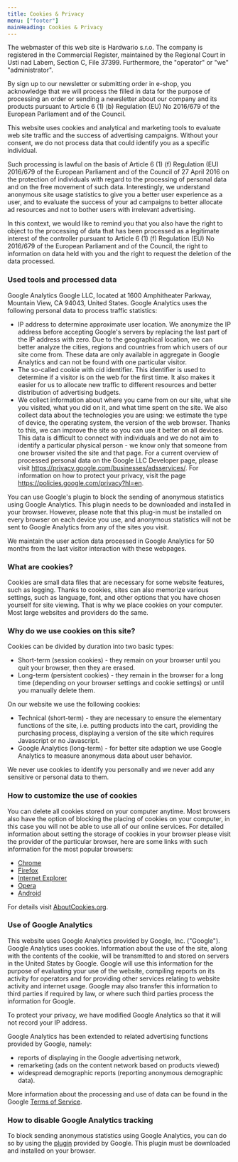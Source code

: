 ```yaml
---
title: Cookies & Privacy
menu: ["footer"]
mainHeading: Cookies & Privacy
---
```


The webmaster of this web site is Hardwario s.r.o. The company is registered in the Commercial Register, maintained by the Regional Court in Usti nad Labem, Section C, File 37399. Furthermore, the "operator" or "we" "administrator".

By sign up to our newsletter or submitting order in e-shop, you acknowledge that we will process the filled in data for the purpose of processing an order or sending a newsletter about our company and its products pursuant to Article 6 (1) (b) Regulation (EU) No 2016/679 of the European Parliament and of the Council.

This website uses cookies and analytical and marketing tools to evaluate web site traffic and the success of advertising campaigns. Without your consent, we do not process data that could identify you as a specific individual.

Such processing is lawful on the basis of Article 6 (1) (f) Regulation (EU) 2016/679 of the European Parliament and of the Council of 27 April 2016 on the protection of individuals with regard to the processing of personal data and on the free movement of such data. Interestingly, we understand anonymous site usage statistics to give you a better user experience as a user, and to evaluate the success of your ad campaigns to better allocate ad resources and not to bother users with irrelevant advertising.

In this context, we would like to remind you that you also have the right to object to the processing of data that has been processed as a legitimate interest of the controller pursuant to Article 6 (1) (f) Regulation (EU) No 2016/679 of the European Parliament and of the Council, the right to information on data held with you and the right to request the deletion of the data processed.

### Used tools and processed data

Google Analytics Google LLC, located at 1600 Amphitheater Parkway, Mountain View, CA 94043, United States. Google Analytics uses the following personal data to process traffic statistics:

* IP address to determine approximate user location. We anonymize the IP address before accepting Google's servers by replacing the last part of the IP address with zero. Due to the geographical location, we can better analyze the cities, regions and countries from which users of our site come from. These data are only available in aggregate in Google Analytics and can not be found with one particular visitor.
* The so-called cookie with cid identifier. This identifier is used to determine if a visitor is on the web for the first time. It also makes it easier for us to allocate new traffic to different resources and better distribution of advertising budgets.
* We collect information about where you came from on our site, what site you visited, what you did on it, and what time spent on the site. We also collect data about the technologies you are using: we estimate the type of device, the operating system, the version of the web browser. Thanks to this, we can improve the site so you can use it better on all devices. This data is difficult to connect with individuals and we do not aim to identify a particular physical person - we know only that someone from one browser visited the site and that page.
For a current overview of processed personal data on the Google LLC Developer page, please visit https://privacy.google.com/businesses/adsservices/. For information on how to protect your privacy, visit the page https://policies.google.com/privacy?hl=en.

You can use Google's plugin to block the sending of anonymous statistics using Google Analytics. This plugin needs to be downloaded and installed in your browser. However, please note that this plug-in must be installed on every browser on each device you use, and anonymous statistics will not be sent to Google Analytics from any of the sites you visit.

We maintain the user action data processed in Google Analytics for 50 months from the last visitor interaction with these webpages.

### What are cookies?

Cookies are small data files that are necessary for some website features, such as logging. Thanks to cookies, sites can also memorize various settings, such as language, font, and other options that you have chosen yourself for site viewing. That is why we place cookies on your computer. Most large websites and providers do the same.

### Why do we use cookies on this site?

Cookies can be divided by duration into two basic types:

* Short-term (session cookies) - they remain on your browser until you quit your browser, then they are erased.
* Long-term (persistent cookies) - they remain in the browser for a long time (depending on your browser settings and cookie settings) or until you manually delete them.

On our website we use the following cookies:

* Technical (short-term) - they are necessary to ensure the elementary functions of the site, i.e. putting products into the cart, providing the purchasing process, displaying a version of the site which requires Javascript or no Javascript.
* Google Analytics (long-term) - for better site adaption we use Google Analytics to measure anonymous data about user behavior.

We never use cookies to identify you personally and we never add any sensitive or personal data to them.

### How to customize the use of cookies

You can delete all cookies stored on your computer anytime. Most browsers also have the option of blocking the placing of cookies on your computer, in this case you will not be able to use all of our online services. For detailed information about setting the storage of cookies in your browser please visit the provider of the particular browser, here are some links with such information for the most popular browsers:

* [Chrome](https://www.google.com/url?q=https://support.google.com/accounts/answer/61416?hl%3Dcs&sa=D&ust=1481454929810000&usg=AFQjCNGClvrW04AP4stXaMqMb0fsoMXAJg)
* [Firefox](https://www.google.com/url?q=https://support.mozilla.org/cs/kb/Pr%25C3%25A1ce%2520s%2520cookies&sa=D&ust=1481454929810000&usg=AFQjCNHJ5v2DHiMZ0lNvjJtPFgE8FW-aJw)
* [Internet Explorer](https://www.google.com/url?q=http://support.microsoft.com/gp/cookies/cs&sa=D&ust=1481454929811000&usg=AFQjCNHp79AifJIHxeqMoo9g2HwM52NE6w)
* [Opera](https://www.google.com/url?q=http://help.opera.com/Windows/9.64/cs/cookies.html&sa=D&ust=1481454929811000&usg=AFQjCNH3AqJuZ96IvwluKbVXO-FoaI2vAg)
* [Android](https://www.google.com/url?q=https://support.google.com/xoom/answer/169022?rd%3D1&sa=D&ust=1481454929812000&usg=AFQjCNHMGByj1rF-dvGZzg7MMbzEyD3_MQ)

For details visit [AboutCookies.org](https://www.google.com/url?q=http://www.aboutcookies.org/&sa=D&ust=1481454929813000&usg=AFQjCNGqytVUo_coIkz7Iq-QZXSpA6TiIA).

### Use of Google Analytics

This website uses Google Analytics provided by Google, Inc. ("Google"). Google Analytics uses cookies. Information about the use of the site, along with the contents of the cookie, will be transmitted to and stored on servers in the United States by Google. Google will use this information for the purpose of evaluating your use of the website, compiling reports on its activity for operators and for providing other services relating to website activity and internet usage. Google may also transfer this information to third parties if required by law, or where such third parties process the information for Google.

To protect your privacy, we have modified Google Analytics so that it will not record your IP address.

Google Analytics has been extended to related advertising functions provided by Google, namely:

* reports of displaying in the Google advertising network,
* remarketing (ads on the content network based on products viewed)
* widespread demographic reports (reporting anonymous demographic data).

More information about the processing and use of data can be found in the Google [Terms of Service](https://www.google.com/url?q=http://www.google.com/intl/cs/policies/privacy/partners/&sa=D&ust=1481454929815000&usg=AFQjCNF-ALFqtTNitpKmaIyCI3M7P60Peg).

### How to disable Google Analytics tracking

To block sending anonymous statistics using Google Analytics, you can do so by using the [plugin](https://www.google.com/url?q=https://tools.google.com/dlpage/gaoptout&sa=D&ust=1481454929816000&usg=AFQjCNFYVurWjXTlFwcb70Q8I4N2di2nWg) provided by Google. This plugin must be downloaded and installed on your browser.

